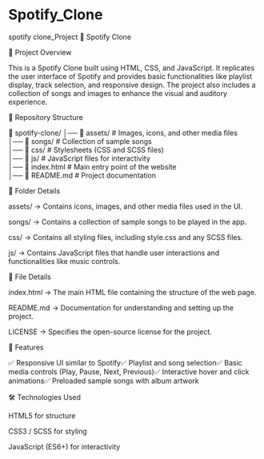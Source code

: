 # Spotify_Clone
spotify clone_Project
🎵 Spotify Clone

📌 Project Overview

This is a Spotify Clone built using HTML, CSS, and JavaScript. It replicates the user interface of Spotify and provides basic functionalities like playlist display, track selection, and responsive design. The project also includes a collection of songs and images to enhance the visual and auditory experience.

📁 Repository Structure

📂 spotify-clone/
│── 📂 assets/            # Images, icons, and other media files  
│── 📂 songs/             # Collection of sample songs  
│── 📂 css/               # Stylesheets (CSS and SCSS files)  
│── 📂 js/                # JavaScript files for interactivity  
│── 📜 index.html         # Main entry point of the website  
│── 📜 README.md          # Project documentation  

📂 Folder Details

assets/ → Contains icons, images, and other media files used in the UI.

songs/ → Contains a collection of sample songs to be played in the app.

css/ → Contains all styling files, including style.css and any SCSS files.

js/ → Contains JavaScript files that handle user interactions and functionalities like music controls.

📜 File Details

index.html → The main HTML file containing the structure of the web page.

README.md → Documentation for understanding and setting up the project.

LICENSE → Specifies the open-source license for the project.

🚀 Features

✅ Responsive UI similar to Spotify✅ Playlist and song selection✅ Basic media controls (Play, Pause, Next, Previous)✅ Interactive hover and click animations✅ Preloaded sample songs with album artwork

🛠️ Technologies Used

HTML5 for structure

CSS3 / SCSS for styling

JavaScript (ES6+) for interactivity
